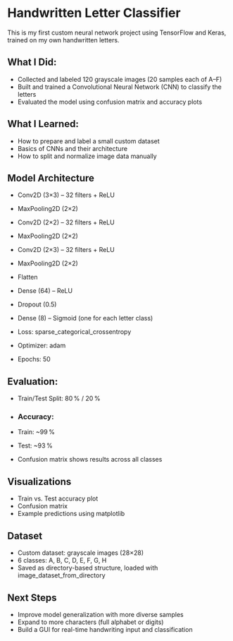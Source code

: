 # Handwritten Letter Classifier

This is my first custom neural network project using TensorFlow and Keras, trained on my own handwritten letters.

## What I Did:

- Collected and labeled 120 grayscale images (20 samples each of A–F)
- Built and trained a Convolutional Neural Network (CNN) to classify the letters
- Evaluated the model using confusion matrix and accuracy plots

## What I Learned:

- How to prepare and label a small custom dataset
- Basics of CNNs and their architecture
- How to split and normalize image data manually

## Model Architecture

- Conv2D (3×3) – 32 filters + ReLU
- MaxPooling2D (2×2)
- Conv2D (2×2) – 32 filters + ReLU
- MaxPooling2D (2×2)
- Conv2D (2×3) – 32 filters + ReLU
- MaxPooling2D (2×2)
- Flatten
- Dense (64) – ReLU
- Dropout (0.5)
- Dense (8) – Sigmoid (one for each letter class)

- Loss: sparse_categorical_crossentropy
- Optimizer: adam
- Epochs: 50

## Evaluation:

- Train/Test Split: 80 % / 20 %

- ### Accuracy:
- Train: ~99 %
- Test: ~93 %

- Confusion matrix shows results across all classes

## Visualizations

- Train vs. Test accuracy plot
- Confusion matrix
- Example predictions using matplotlib

## Dataset

- Custom dataset: grayscale images (28×28)
- 6 classes: A, B, C, D, E, F, G, H
- Saved as directory-based structure, loaded with image_dataset_from_directory

## Next Steps

- Improve model generalization with more diverse samples
- Expand to more characters (full alphabet or digits)
- Build a GUI for real-time handwriting input and classification
